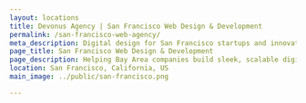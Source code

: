 ```yaml
---
layout: locations
title: Devonus Agency | San Francisco Web Design & Development
permalink: /san-francisco-web-agency/
meta_description: Digital design for San Francisco startups and innovators.
page_title: San Francisco Web Design & Development
page_description: Helping Bay Area companies build sleek, scalable digital experiences.
location: San Francisco, California, US
main_image: ../public/san-francisco.png

---
```

